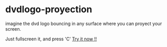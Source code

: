 # dvdlogo-proyection

imagine the dvd logo bouncing in any surface where you can proyect your screen.

Just fullscreen it, and press 'C' [Try it now !!](https://johnnybannanis.github.io/dvdlogo-proyection/)
